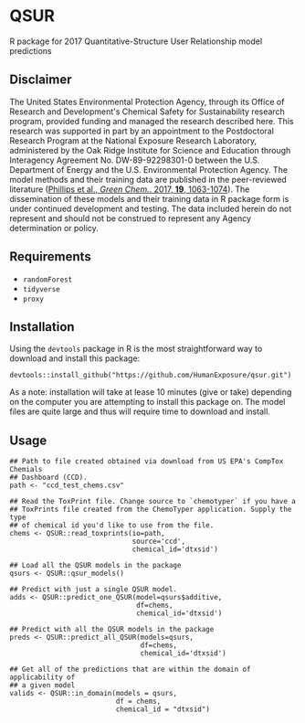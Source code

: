 # QSUR
R package for 2017 Quantitative-Structure User Relationship model predictions

## Disclaimer
The United States Environmental Protection Agency, through its Office of Research and Development's Chemical Safety for Sustainability research program, provided funding and managed the research described here. This research was supported in part by an appointment to the Postdoctoral Research Program at the National Exposure Research Laboratory, administered by the Oak Ridge Institute for Science and Education through Interagency Agreement No. DW-89-92298301-0 between the U.S. Department of Energy and the U.S. Environmental Protection Agency. The model methods and their training data are published in the peer-reviewed literature ([Phillips et al., *Green Chem.*. 2017, **19**, 1063-1074](https://doi.org/10.1039/C6GC02744J)). The dissemination of these models and their training data in R package form is under continued development and testing. The data included herein do not represent and should not be construed to represent any Agency determination or policy.

## Requirements
- `randomForest`
- `tidyverse`
- `proxy`
## Installation
Using the `devtools` package in R is the most straightforward way to download and install this package:
```{R}
devtools::install_github("https://github.com/HumanExposure/qsur.git")
```
As a note: installation will take at lease 10 minutes (give or take) depending on the computer you are attempting to install this package on. The model files are quite large and thus will require time to download and install.


## Usage
```{R}
## Path to file created obtained via download from US EPA's CompTox Chemials
## Dashboard (CCD).
path <- "ccd_test_chems.csv"

## Read the ToxPrint file. Change source to `chemotyper` if you have a
## ToxPrints file created from the ChemoTyper application. Supply the type
## of chemical id you'd like to use from the file.
chems <- QSUR::read_toxprints(io=path,
                              source='ccd',
                              chemical_id='dtxsid')

## Load all the QSUR models in the package
qsurs <- QSUR::qsur_models()

## Predict with just a single QSUR model.
adds <- QSUR::predict_one_QSUR(model=qsurs$additive,
                               df=chems,
                               chemical_id='dtxsid')

## Predict with all the QSUR models in the package
preds <- QSUR::predict_all_QSUR(models=qsurs,
                                df=chems,
                                chemical_id='dtxsid')

## Get all of the predictions that are within the domain of applicability of
## a given model
valids <- QSUR::in_domain(models = qsurs,
                          df = chems,
                          chemical_id = "dtxsid")
```
